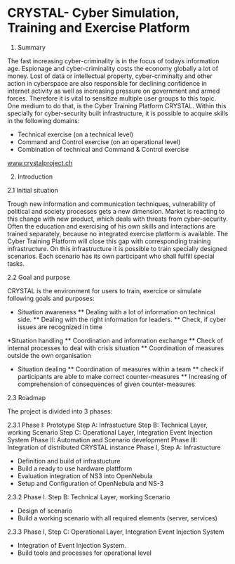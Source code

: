 CRYSTAL- Cyber Simulation, Training and Exercise Platform
=======

1. Summary

The fast increasing cyber-criminality is in the focus of todays information age. Espionage and cyber-criminality costs the economy globally a lot of money. Lost of data or intellectual property, cyber-criminalty and other action in cyberspace are also responsible for declining confidence in internet activity as well as increasing pressure on government and armed forces. Therefore it is vital to sensitize multiple user groups to this topic. One medium to do that, is the Cyber Training Platform CRYSTAL. Within this specially for cyber-security built infrastructure, it is possible to acquire skills in the following domains:

* Technical exercise (on a technical level)
* Command and Control exercise (on an operational level)
* Combination of technical and Command & Control exercise

www.crystalproject.ch

2. Introduction

2.1 Initial situation

Trough new information and communication techniques, vulnerability of political and society processes gets a new dimension. Market is reacting to this change with new product, which deals with threats from cyber-security. Often the education and exercising of his own skills and interactions are trained separately, because no integrated exercise platform is available. The Cyber Training Platform will close this gap with corresponding training infrastructure. On this infrastructure it is possible to train specially designed scenarios. Each scenario has its own participant who shall fulfill special tasks.

2.2 Goal and purpose

CRYSTAL is the environment for users to train, exercice or simulate following goals and purposes:

* Situation awareness
** Dealing with a lot of information on technical side.
** Dealing with the right information for leaders.
** Check, if cyber issues are recognized in time

*Situation handling
** Coordination and information exchange
** Check of internal processes to deal with crisis situation
** Coordination of measures outside the own organisation

* Situation dealing
** Coordination of measures within a team
** check if participants are able to make correct counter-measures
** Increasing of comprehension of consequences of given counter-measures

2.3 Roadmap

The project is divided into 3 phases:

2.3.1 Phase I: Prototype
Step A: Infrastucture
Step B: Technical Layer, working Scenario
Step C: Operational Layer, Integration Event Injection System
Phase II: Automation and Scenario development
Phase III: Integration of distributed CRYSTAL instance
Phase I, Step A: Infrastucture

* Definition and build of infrastucture
* Build a ready to use hardware plattform
* Evaluation integration of NS3 into OpenNebula
* Setup and Configuration of OpenNebula and NS-3

2.3.2 Phase I. Step B: Technical Layer, working Scenario

* Design of scenario
* Build a working scenario with all required elements (server, services)

2.3.3 Phase I, Step C: Operational Layer, Integration Event Injection System

* Integration of Event Injection System.
* Build tools and processes for operational level
